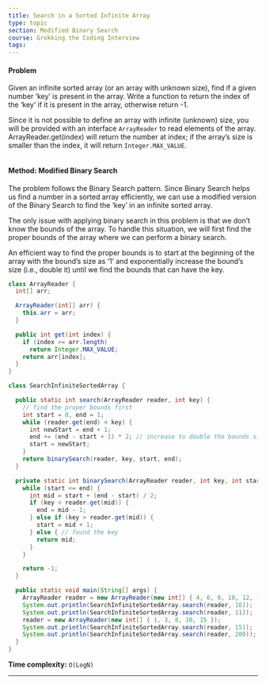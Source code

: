 ```yaml
---
title: Search in a Sorted Infinite Array
type: topic
section: Modified Binary Search
course: Grokking the Coding Interview
tags:
---
```

#### Problem
Given an infinite sorted array (or an array with unknown size), find if a given number ‘key’ is present in the array. Write a function to return the index of the ‘key’ if it is present in the array, otherwise return -1.

Since it is not possible to define an array with infinite (unknown) size, you will be provided with an interface `ArrayReader` to read elements of the array. ArrayReader.get(index) will return the number at index; if the array’s size is smaller than the index, it will return `Integer.MAX_VALUE`.
```

```

#### Method: Modified Binary Search
The problem follows the Binary Search pattern. Since Binary Search helps us find a number in a sorted array efficiently, we can use a modified version of the Binary Search to find the ‘key’ in an infinite sorted array.

The only issue with applying binary search in this problem is that we don’t know the bounds of the array. To handle this situation, we will first find the proper bounds of the array where we can perform a binary search.

An efficient way to find the proper bounds is to start at the beginning of the array with the bound’s size as ‘1’ and exponentially increase the bound’s size (i.e., double it) until we find the bounds that can have the key.
```java
class ArrayReader {
  int[] arr;

  ArrayReader(int[] arr) {
    this.arr = arr;
  }

  public int get(int index) {
    if (index >= arr.length)
      return Integer.MAX_VALUE;
    return arr[index];
  }
}

class SearchInfiniteSortedArray {

  public static int search(ArrayReader reader, int key) {
    // find the proper bounds first
    int start = 0, end = 1;
    while (reader.get(end) < key) {
      int newStart = end + 1;
      end += (end - start + 1) * 2; // increase to double the bounds size
      start = newStart;
    }
    return binarySearch(reader, key, start, end);
  }

  private static int binarySearch(ArrayReader reader, int key, int start, int end) {
    while (start <= end) {
      int mid = start + (end - start) / 2;
      if (key < reader.get(mid)) {
        end = mid - 1;
      } else if (key > reader.get(mid)) {
        start = mid + 1;
      } else { // found the key
        return mid;
      }
    }

    return -1;
  }

  public static void main(String[] args) {
    ArrayReader reader = new ArrayReader(new int[] { 4, 6, 8, 10, 12, 14, 16, 18, 20, 22, 24, 26, 28, 30 });
    System.out.println(SearchInfiniteSortedArray.search(reader, 16));
    System.out.println(SearchInfiniteSortedArray.search(reader, 11));
    reader = new ArrayReader(new int[] { 1, 3, 8, 10, 15 });
    System.out.println(SearchInfiniteSortedArray.search(reader, 15));
    System.out.println(SearchInfiniteSortedArray.search(reader, 200));
  }
}
```
**Time complexity:** `O(LogN)`


---